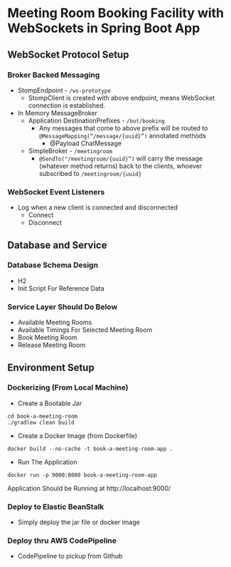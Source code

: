 # Meeting Room Booking Facility with WebSockets in Spring Boot App

## WebSocket Protocol Setup
### Broker Backed Messaging
- StompEndpoint - `/ws-prototype`
    - StompClient is created with above endpoint, means WebSocket connection is established.
- In Memory MessageBroker
    - Application DestinationPrefixes - `/bot/booking`  
        - Any messages that come to above prefix will be routed to `@MessageMapping(“/message/{uuid}”)` annotated methods
            - @Payload ChatMessage
    - SimpleBroker - `/meetingroom` 
        - `@SendTo("/meetingroom/{uuid}”)` will carry the message (whatever method returns) back to the clients, whoever subscribed to `/meetingroom/{uuid}` 

### WebSocket Event Listeners
- Log when a new client is connected and disconnected
    - Connect
    - Disconnect

## Database and Service
### Database Schema Design
- H2 
- Init Script For Reference Data

### Service Layer Should Do Below
- Available Meeting Rooms
- Available Timings For Selected Meeting Room
- Book Meeting Room
- Release Meeting Room

## Environment Setup
### Dockerizing (From Local Machine)
- Create a Bootable Jar
```
cd book-a-meeting-room
./gradlew clean build
```

- Create a Docker Image (from Dockerfile)
```
docker build --no-cache -t book-a-meeting-room-app .
```

- Run The Application
```
docker run -p 9000:8080 book-a-meeting-room-app
```
Application Should be Running at http://localhost:9000/


### Deploy to Elastic BeanStalk
- Simply deploy the jar file or docker image

### Deploy thru AWS CodePipeline
- CodePipeline to pickup from Github





